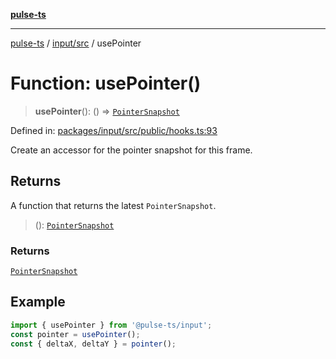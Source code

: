 [**pulse-ts**](../../../README.md)

***

[pulse-ts](../../../README.md) / [input/src](../README.md) / usePointer

# Function: usePointer()

> **usePointer**(): () => [`PointerSnapshot`](../type-aliases/PointerSnapshot.md)

Defined in: [packages/input/src/public/hooks.ts:93](https://github.com/jlehett/pulse-ts/blob/a2a18767041a6b69ca4c5f6131d2de266097750e/packages/input/src/public/hooks.ts#L93)

Create an accessor for the pointer snapshot for this frame.

## Returns

A function that returns the latest `PointerSnapshot`.

> (): [`PointerSnapshot`](../type-aliases/PointerSnapshot.md)

### Returns

[`PointerSnapshot`](../type-aliases/PointerSnapshot.md)

## Example

```ts
import { usePointer } from '@pulse-ts/input';
const pointer = usePointer();
const { deltaX, deltaY } = pointer();
```
